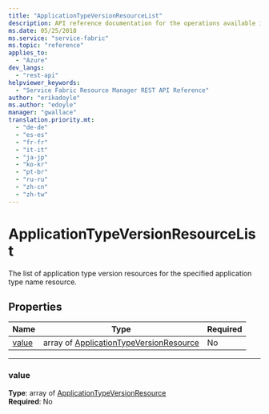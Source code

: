 ```yaml
---
title: "ApplicationTypeVersionResourceList"
description: API reference documentation for the operations available in the ApplicationTypeVersionResourceList REST API.
ms.date: 05/25/2018
ms.service: "service-fabric"
ms.topic: "reference"
applies_to: 
  - "Azure"
dev_langs: 
  - "rest-api"
helpviewer_keywords: 
  - "Service Fabric Resource Manager REST API Reference"
author: "erikadoyle"
ms.author: "edoyle"
manager: "gwallace"
translation.priority.mt: 
  - "de-de"
  - "es-es"
  - "fr-fr"
  - "it-it"
  - "ja-jp"
  - "ko-kr"
  - "pt-br"
  - "ru-ru"
  - "zh-cn"
  - "zh-tw"
---
```

# ApplicationTypeVersionResourceList

The list of application type version resources for the specified application type name resource.

## Properties
| Name | Type | Required |
| --- | --- | --- |
| [value](#value) | array of [ApplicationTypeVersionResource](sfrp-2017-07-01-preview-model-applicationtypeversionresource.md) | No |

____
### value
__Type__: array of [ApplicationTypeVersionResource](sfrp-2017-07-01-preview-model-applicationtypeversionresource.md) <br/>
__Required__: No<br/>
<br/>

